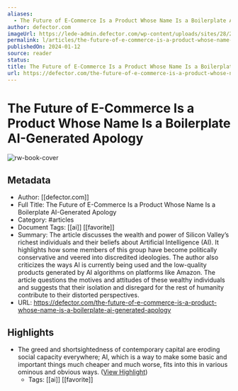 ```yaml
---
aliases:
  - The Future of E-Commerce Is a Product Whose Name Is a Boilerplate AI-Generated Apology
author: defector.com
imageUrl: https://lede-admin.defector.com/wp-content/uploads/sites/28/2024/01/AmazonAIChairListing.png
permalink: l/articles/the-future-of-e-commerce-is-a-product-whose-name-is-a-boilerplate-ai-generated-apology
publishedOn: 2024-01-12
source: reader
status: 
title: The Future of E-Commerce Is a Product Whose Name Is a Boilerplate AI-Generated Apology
url: https://defector.com/the-future-of-e-commerce-is-a-product-whose-name-is-a-boilerplate-ai-generated-apology
---
```

# The Future of E-Commerce Is a Product Whose Name Is a Boilerplate AI-Generated Apology

![rw-book-cover](https://lede-admin.defector.com/wp-content/uploads/sites/28/2024/01/AmazonAIChairListing.png)

## Metadata

- Author: [[defector.com]]
- Full Title: The Future of E-Commerce Is a Product Whose Name Is a Boilerplate AI-Generated Apology
- Category: #articles
- Document Tags: [[ai]] [[favorite]]
- Summary: The article discusses the wealth and power of Silicon Valley’s richest individuals and their beliefs about Artificial Intelligence (AI). It highlights how some members of this group have become politically conservative and veered into discredited ideologies. The author also criticizes the ways AI is currently being used and the low-quality products generated by AI algorithms on platforms like Amazon. The article questions the motives and attitudes of these wealthy individuals and suggests that their isolation and disregard for the rest of humanity contribute to their distorted perspectives.
- URL: https://defector.com/the-future-of-e-commerce-is-a-product-whose-name-is-a-boilerplate-ai-generated-apology

## Highlights

- The greed and shortsightedness of contemporary capital are eroding social capacity everywhere; AI, which is a way to make some basic and important things much cheaper and much worse, fits into this in various ominous and obvious ways. ([View Highlight](https://read.readwise.io/read/01hm68jrbb68tqdb9ffxpw4r7e))
    - Tags: [[ai]] [[favorite]]

